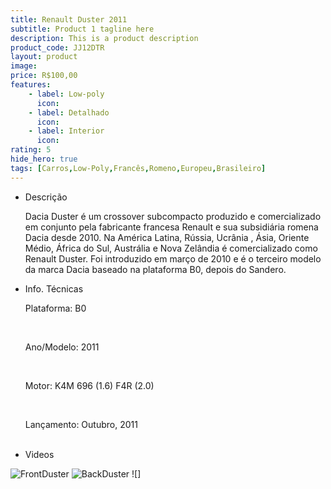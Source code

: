 ```yaml
---
title: Renault Duster 2011
subtitle: Product 1 tagline here
description: This is a product description
product_code: JJ12DTR
layout: product
image: 
price: R$100,00
features:
    - label: Low-poly
      icon:
    - label: Detalhado
      icon:
    - label: Interior
      icon:
rating: 5
hide_hero: true
tags: [Carros,Low-Poly,Francês,Romeno,Europeu,Brasileiro]
---
```


<div class="tabs is-centered is-fullwidth is-boxed">
  <ul>
    <li><a>Descrição</a>
      <p>Dacia Duster é um crossover subcompacto produzido e comercializado em conjunto pela fabricante francesa Renault e sua subsidiária romena Dacia desde 2010. Na América Latina, Rússia, Ucrânia , Ásia, Oriente Médio, África do Sul, Austrália e Nova Zelândia é comercializado como Renault Duster. Foi introduzido em março de 2010 e é o terceiro modelo da marca Dacia baseado na plataforma B0, depois do Sandero.</p>
    </li>
    <li><a>Info. Técnicas</a>
      <p>Plataforma: B0</p><br>
      <p>Ano/Modelo: 2011</p><br>
      <p>Motor: K4M 696 (1.6) F4R (2.0)</p><br>
      <p>Lançamento: Outubro, 2011</p><br>
    </li>
    <li><a>Videos</a></li>
  </ul>
</div>

![FrontDuster]()
![BackDuster]()
![]
